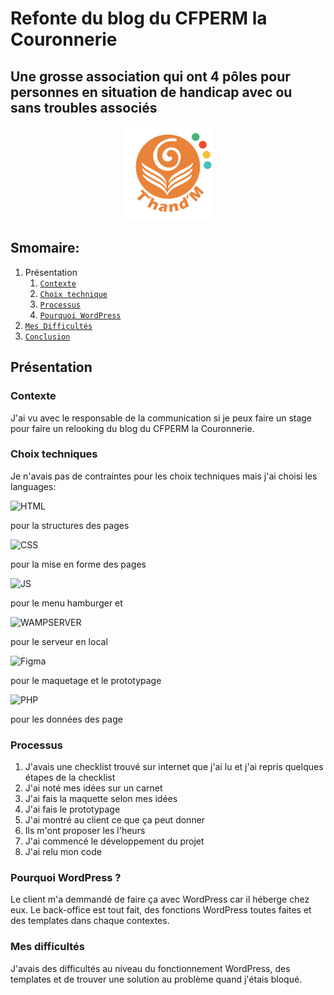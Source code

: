 # Refonte du blog du CFPERM la Couronnerie

## Une grosse association qui ont 4 pôles pour personnes en situation de handicap avec ou sans troubles associés

<div style="text-align: center;">
    <img src="images/logo_couronnerie.png" alt="Logo de la Couronnerie" height="150" />
</div>

## Smomaire:

1. Présentation
    1. [`Contexte`](#Contexte)
    2. [`Choix technique`](#Choix-technique)
    3. [`Processus`](#processus)
    4. [`Pourquoi WordPress`](#Pourqoi-WordPress-?)
2. [`Mes Difficultés`](#Difficultés)
3. [`Conclusion`](#conclusion)

## Présentation

### Contexte 
J'ai vu avec le responsable de la communication si je peux faire un stage pour faire un relooking du blog du CFPERM la Couronnerie.

### Choix techniques

Je n'avais pas de contraintes pour les choix techniques mais j'ai choisi les languages:

![HTML](https://upload.wikimedia.org/wikipedia/commons/thumb/6/61/HTML5_logo_and_wordmark.svg/50px-HTML5_logo_and_wordmark.svg.png)

pour la structures des pages

![CSS](https://upload.wikimedia.org/wikipedia/commons/thumb/d/d5/CSS3_logo_and_wordmark.svg/50px-CSS3_logo_and_wordmark.svg.png)

pour la mise en forme des pages

![JS](https://www2.skillsoft.com/wp-content/uploads/2018/01/Javascript_badge.png)

pour le menu hamburger et

![WAMPSERVER](https://upload.wikimedia.org/wikipedia/commons/f/f8/WampServer-logo.png)

pour le serveur en local

![Figma](https://upload.wikimedia.org/wikipedia/commons/3/33/Figma-logo.svg)

pour le maquetage et le prototypage

![PHP](https://www.agence-e.fr/media/uploads/zinnia/2017/11/29/arton67.png)

pour les données des page

### Processus

1. J'avais une checklist trouvé sur internet que j'ai lu et j'ai repris quelques étapes de la checklist
2. J'ai noté mes idées sur un carnet
3. J'ai fais la maquette selon mes idées
4. J'ai fais le prototypage
5. J'ai montré au client ce que ça peut donner
6. Ils m'ont proposer les l'heurs
7. J'ai commencé le développement du projet
8. J'ai relu mon code

### Pourquoi WordPress ?

Le client m'a demmandé de faire ça avec WordPress car il héberge chez eux. Le back-office est tout fait, des fonctions WordPress toutes faites et des templates dans chaque contextes.

### Mes difficultés

J'avais des difficultés au niveau du fonctionnement WordPress, des templates et de trouver une solution au problème quand j'étais bloqué.

